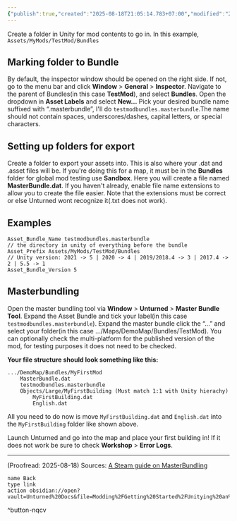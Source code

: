 ```yaml
---
{"publish":true,"created":"2025-08-18T21:05:14.783+07:00","modified":"2025-08-18T21:41:50.151+07:00","cssclasses":""}
---
```


Create a folder in Unity for mod contents to go in. In this example, `Assets/MyMods/TestMod/Bundles`
## Marking folder to Bundle
By default, the inspector window should be opened on the right side. If not, go to the menu bar and click **Window** > **General** > **Inspector**.
Navigate to the parent of Bundles(in this case **TestMod**), and select **Bundles**. Open the dropdown in **Asset Labels** and select **New...** Pick your desired bundle name suffixed with “.masterbundle”, I'll do `testmodbundles.masterbundle`.The name should not contain spaces, underscores/dashes, capital letters, or special characters.
## Setting up folders for export
Create a folder to export your assets into. This is also where your .dat and .asset files will be. If you're doing this for a map, it must be in the **Bundles** folder for global mod testing use **Sandbox**. Here you will create a file named **MasterBundle.dat**. If you haven't already, enable file name extensions to allow you to create the file easier. Note that the extensions must be correct or else Unturned wont recognize it(.txt does not work).
## Examples
```title:MasterBundle.dat
Asset_Bundle_Name testmodbundles.masterbundle 
// the directory in unity of everything before the bundle
Asset_Prefix Assets/MyMods/TestMod/Bundles
// Unity version: 2021 -> 5 | 2020 -> 4 | 2019/2018.4 -> 3 | 2017.4 -> 2 | 5.5 -> 1
Asset_Bundle_Version 5
```
## Masterbundling
Open the master bundling tool via **Window** > **Unturned** > **Master Bundle Tool**. Expand the Asset Bundle and tick your label(in this case `testmodbundles.masterbundle`). Expand the master bundle click the “…” and select your folder(in this case …/Maps/DemoMap/Bundles/TestMod). You can optionally check the multi-platform for the published version of the mod, for testing purposes it does not need to be checked.

**Your file structure should look something like this:**
```
.../DemoMap/Bundles/MyFirstMod
    MasterBundle.dat
    testmodbundles.masterbundle
    Objects/Large/MyFirstBuilding (Must match 1:1 with Unity hierachy)
        MyFirstBuilding.dat
        English.dat
```
All you need to do now is move `MyFirstBuilding.dat` and `English.dat` into the `MyFirstBuilding` folder like shown above.

Launch Unturned and go into the map and place your first building in! If it does not work be sure to check **Workshop** > **Error Logs**.

---
(Proofread: 2025-08-18)
Sources: [A Steam guide on MasterBundling](https://steamcommunity.com/sharedfiles/filedetails/?id=2976338845)

```button
name Back
type link
action obsidian://open?vault=Unturned%20Docs&file=Modding%2FGetting%20Started%2FUnitying%20an%20asset
```
^button-nqcv